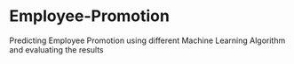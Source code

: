 # Employee-Promotion
Predicting Employee Promotion  using different Machine Learning Algorithm and evaluating the results
